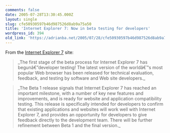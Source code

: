 ```yaml
---
comments: false
date: 2005-07-28T13:30:45.000Z
layout: single
slug: cfe50930597b46d987526d8ab9a75a50
title: 'Internet Explorer 7: Now in beta testing for developers'
wordpress_id: 394
old_link: 'https://adrianba.net/2005/07/28/cfe50930597b46d987526d8ab9a75a50/'
---
```

From the
[Internet
Explorer 7](http://www.microsoft.com/windows/IE/ie7/default.mspx) site:

<blockquote>_The first stage of the beta process for Internet
Explorer 7 has begunâ€”developer testing! The latest version of
the worldâ€™s most popular Web browser has been released for
technical evaluation, feedback, and testing by software and Web
site developers._</blockquote>

<blockquote>_The Beta 1 release signals that Internet Explorer 7
has reached an important milestone, with a number of key new
features and improvements, and is ready for website and application
compatibility testing. This release is specifically intended for
developers to confirm that existing applications and websites will
work well with Internet Explorer 7, and provides an opportunity for
developers to give feedback directly to the development team. There
will be further refinement between Beta 1 and the final
version._</blockquote>
